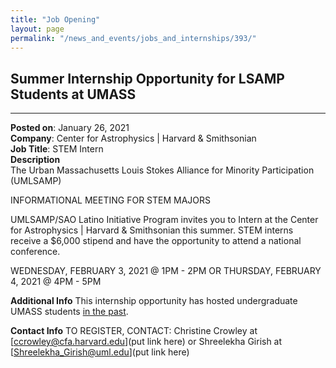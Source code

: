 ```yaml
---
title: "Job Opening"
layout: page
permalink: "/news_and_events/jobs_and_internships/393/"
---
```


## Summer Internship Opportunity for LSAMP Students at UMASS

---

**Posted on**: January 26, 2021\
**Company**: Center for Astrophysics | Harvard & Smithsonian\
**Job Title**: STEM Intern\
**Description**\
The Urban Massachusetts Louis Stokes Alliance for Minority Participation (UMLSAMP)

INFORMATIONAL MEETING FOR STEM MAJORS

UMLSAMP/SAO Latino Initiative Program invites you to Intern at the Center for Astrophysics \| Harvard & Smithsonian this summer. STEM interns receive a $6,000 stipend and have the opportunity to attend a national conference.

WEDNESDAY, FEBRUARY 3, 2021 @ 1PM - 2PM OR THURSDAY, FEBRUARY 4, 2021 @ 4PM - 5PM


**Additional Info**
This internship opportunity has hosted undergraduate UMASS students [in the past](https://pweb.cfa.harvard.edu/opportunities/graduate-undergraduate-programs/latino-initiative-program).


**Contact Info**
TO REGISTER, CONTACT:
Christine Crowley at [ccrowley@cfa.harvard.edu](put link here) or Shreelekha Girish at [Shreelekha_Girish@uml.edu](put link here)